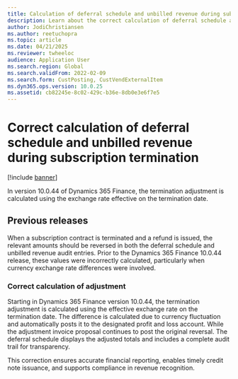 ```yaml
---
title: Calculation of deferral schedule and unbilled revenue during subscription termination
description: Learn about the correct calculation of deferral schedule and unbilled revenue during subscription termination.
author: JodiChristiansen
ms.author: reetuchopra
ms.topic: article
ms.date: 04/21/2025
ms.reviewer: twheeloc
audience: Application User
ms.search.region: Global
ms.search.validFrom: 2022-02-09
ms.search.form: CustPosting, CustVendExternalItem
ms.dyn365.ops.version: 10.0.25
ms.assetid: cb82245e-8c02-429c-b36e-8db0e3e6f7e5
---
```


# Correct calculation of deferral schedule and unbilled revenue during subscription termination

[!include [banner](../includes/banner.md)]

In version 10.0.44 of Dynamics 365 Finance, the termination adjustment is calculated using the exchange rate effective on the termination date.

## Previous releases 
When a subscription contract is terminated and a refund is issued, the relevant amounts should be reversed in both the deferral schedule and unbilled revenue audit entries. Prior to the Dynamics 365 Finance 10.0.44 release, these values were incorrectly calculated, particularly when currency exchange rate differences were involved. 

### Correct calculation of adjustment
Starting in Dynamics 365 Finance version 10.0.44, the termination adjustment is calculated using the effective exchange rate on the termination date. The difference is calculated due to currency fluctuation and automatically posts it to the designated profit and loss account. While the adjustment invoice proposal continues to post the original reversal. The deferral schedule displays the adjusted totals and includes a complete audit trail for transparency. 

This correction ensures accurate financial reporting, enables timely credit note issuance, and supports compliance in revenue recognition. 
